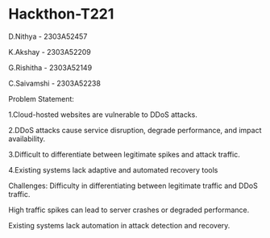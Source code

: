 # Hackthon-T221
D.Nithya - 2303A52457

K.Akshay - 2303A52209

G.Rishitha - 2303A52149

C.Saivamshi - 2303A52238

Problem Statement:

1.Cloud-hosted websites are vulnerable to DDoS attacks.

2.DDoS attacks cause service disruption, degrade performance, and impact availability.

3.Difficult to differentiate between legitimate spikes and attack traffic.

4.Existing systems lack adaptive and automated recovery tools 

Challenges:
 Difficulty in differentiating between legitimate traffic and DDoS traffic.
 
 High traffic spikes can lead to server crashes or degraded performance.
 
 Existing systems lack automation in attack detection and recovery.


 <!-- Uploading "hackthon record.mp4"... -->


 

